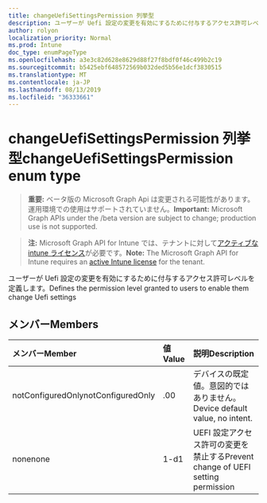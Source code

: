 ```yaml
---
title: changeUefiSettingsPermission 列挙型
description: ユーザーが Uefi 設定の変更を有効にするために付与するアクセス許可レベルを定義します。
author: rolyon
localization_priority: Normal
ms.prod: Intune
doc_type: enumPageType
ms.openlocfilehash: a3e3c82d628e8629d88f27f8bdf0f46c499b2c19
ms.sourcegitcommit: b5425ebf648572569b032ded5b56e1dcf3830515
ms.translationtype: MT
ms.contentlocale: ja-JP
ms.lasthandoff: 08/13/2019
ms.locfileid: "36333661"
---
```

# <a name="changeuefisettingspermission-enum-type"></a><span data-ttu-id="40dc8-103">changeUefiSettingsPermission 列挙型</span><span class="sxs-lookup"><span data-stu-id="40dc8-103">changeUefiSettingsPermission enum type</span></span>

> <span data-ttu-id="40dc8-104">**重要:** ベータ版の Microsoft Graph Api は変更される可能性があります。運用環境での使用はサポートされていません。</span><span class="sxs-lookup"><span data-stu-id="40dc8-104">**Important:** Microsoft Graph APIs under the /beta version are subject to change; production use is not supported.</span></span>

> <span data-ttu-id="40dc8-105">**注:** Microsoft Graph API for Intune では、テナントに対して[アクティブな intune ライセンス](https://go.microsoft.com/fwlink/?linkid=839381)が必要です。</span><span class="sxs-lookup"><span data-stu-id="40dc8-105">**Note:** The Microsoft Graph API for Intune requires an [active Intune license](https://go.microsoft.com/fwlink/?linkid=839381) for the tenant.</span></span>

<span data-ttu-id="40dc8-106">ユーザーが Uefi 設定の変更を有効にするために付与するアクセス許可レベルを定義します。</span><span class="sxs-lookup"><span data-stu-id="40dc8-106">Defines the permission level granted to users to enable them change Uefi settings</span></span>

## <a name="members"></a><span data-ttu-id="40dc8-107">メンバー</span><span class="sxs-lookup"><span data-stu-id="40dc8-107">Members</span></span>
|<span data-ttu-id="40dc8-108">メンバー</span><span class="sxs-lookup"><span data-stu-id="40dc8-108">Member</span></span>|<span data-ttu-id="40dc8-109">値</span><span class="sxs-lookup"><span data-stu-id="40dc8-109">Value</span></span>|<span data-ttu-id="40dc8-110">説明</span><span class="sxs-lookup"><span data-stu-id="40dc8-110">Description</span></span>|
|:---|:---|:---|
|<span data-ttu-id="40dc8-111">notConfiguredOnly</span><span class="sxs-lookup"><span data-stu-id="40dc8-111">notConfiguredOnly</span></span>|<span data-ttu-id="40dc8-112">.0</span><span class="sxs-lookup"><span data-stu-id="40dc8-112">0</span></span>|<span data-ttu-id="40dc8-113">デバイスの既定値。意図的ではありません。</span><span class="sxs-lookup"><span data-stu-id="40dc8-113">Device default value, no intent.</span></span>|
|<span data-ttu-id="40dc8-114">none</span><span class="sxs-lookup"><span data-stu-id="40dc8-114">none</span></span>|<span data-ttu-id="40dc8-115">1-d</span><span class="sxs-lookup"><span data-stu-id="40dc8-115">1</span></span>|<span data-ttu-id="40dc8-116">UEFI 設定アクセス許可の変更を禁止する</span><span class="sxs-lookup"><span data-stu-id="40dc8-116">Prevent change of UEFI setting permission</span></span>|



